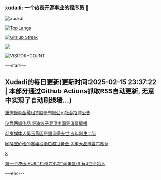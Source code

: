 ### xudadi: 一个热衷开源事业的程序员 👋

![xudadi](https://github-readme-stats-git-masterorgs-github-readme-stats-team.vercel.app/api?username=xudadi)

[![Top Langs](https://github-readme-stats.vercel.app/api/top-langs/?username=xudadi)](https://github.com/anuraghazra/github-readme-stats)

[![GitHub Streak](https://streak-stats.demolab.com?user=xudadi&locale=zh_Hans)](https://git.io/streak-stats)

![](https://raw.githubusercontent.com/xudadi/xudadi/main/assets/github-contribution-grid-snake.svg)

![VISITOR+COUNT](https://komarev.com/ghpvc/?username=xudadi&label=VISITOR+COUNT)


---start---

## Xudadi的每日更新(更新时间:2025-02-15 23:37:22 | 本部分通过Github Actions抓取RSS自动更新, 无意中实现了自动刷绿墙...)

[重庆鈊渝金融租赁股份有限公司社会招聘公告](https://www.gongkaoleida.com/article/2288821)

[仅靠两部作品 导演饺子登顶中国导演票房榜](https://m.163.com/news/article/JOEBEO6M0512B07B.html)

[41岁媒体人吴玉燕因严重流感去世 去年刚生二胎](https://m.163.com/news/article/JOF6U34U0514R9P4.html)

[咖啡豆价格的涨幅被指已超过黄金 多家大品牌宣布涨价](https://m.163.com/news/article/JOF54LB90530JPVV.html)

[3](https://m.163.com/touch/news/sub/domestic)

[第一个冲击IPO的"杭州六小龙"尚未盈利 有3位创始人](https://m.163.com/news/article/JOF428GP051492T3.html)

---end---
